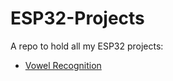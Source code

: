 # ESP32-Projects

A repo to hold all my ESP32 projects:
- [Vowel Recognition](VowelRecognition/README.md)
